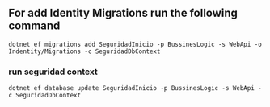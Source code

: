 ﻿
## For add Identity Migrations run the following command

`dotnet ef migrations add SeguridadInicio -p BussinesLogic -s WebApi -o Indentity/Migrations -c SeguridadDbContext`

### run seguridad context

`dotnet ef database update SeguridadInicio -p BussinesLogic -s WebApi -c SeguridadDbContext`